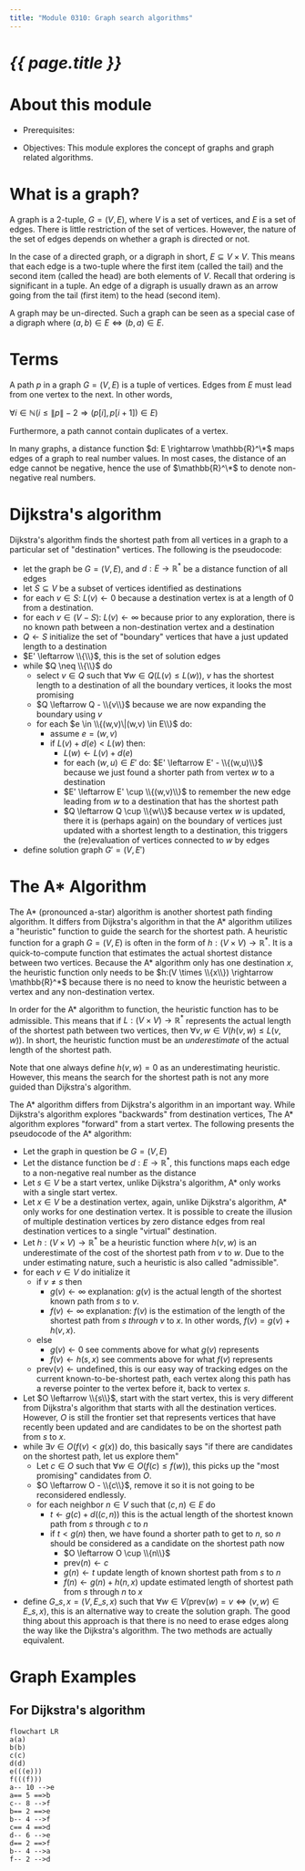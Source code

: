 ```yaml
---
title: "Module 0310: Graph search algorithms"
---
```


# _{{ page.title }}_

# About this module

-   Prerequisites:

-   Objectives: This module explores the concept of graphs and graph
    related algorithms.

# What is a graph?

A graph is a 2-tuple, $G=(V,E)$, where $V$ is a set of vertices, and $E$
is a set of edges. There is little restriction of the set of vertices.
However, the nature of the set of edges depends on whether a graph is
directed or not.

In the case of a directed graph, or a digraph in short,
$E\subseteq V \times V$. This means that each edge is a two-tuple where
the first item (called the tail) and the second item (called the head)
are both elements of $V$. Recall that ordering is significant in a
tuple. An edge of a digraph is usually drawn as an arrow going from the
tail (first item) to the head (second item).

A graph may be un-directed. Such a graph can be seen as a special case
of a digraph where $(a,b)\in E \Leftrightarrow (b,a) \in E$.

# Terms

A path $p$ in a graph $G=(V,E)$ is a tuple of vertices. Edges from $E$
must lead from one vertex to the next. In other words,

$\forall i \in \mathbb{N}(i \le \|p\|-2 \Rightarrow (p[i],p[i+1]) \in E)$

Furthermore, a path cannot contain duplicates of a vertex.

In many graphs, a distance function $d: E \rightarrow \mathbb{R}^\*$ maps
edges of a graph to real number values. In most cases, the distance of
an edge cannot be negative, hence the use of $\mathbb{R}^\*$ to denote
non-negative real numbers.

# Dijkstra's algorithm

Dijkstra's algorithm finds the shortest path from all vertices in a
graph to a particular set of "destination" vertices. The following is
the pseudocode:

-   let the graph be $G=(V,E)$, and $d:E \rightarrow \mathbb{R}^*$ be a
    distance function of all edges
-   let $S \subseteq V$ be a subset of vertices identified as
    destinations
-   for each $v \in S$: $L(v) \leftarrow 0$ because a destination vertex
    is at a length of 0 from a destination.
-   for each $v \in (V-S)$: $L(v) \leftarrow \infty$ because prior to
    any exploration, there is no known path between a non-destination
    vertex and a destination
-   $Q \leftarrow S$ initialize the set of "boundary" vertices that have
    a just updated length to a destination
-   $E' \leftarrow \\{\\}$, this is the set of solution edges
-   while $Q \neq \\{\\}$ do
    -   select $v \in Q$ such that $\forall w \in Q(L(v) \le L(w))$, $v$
        has the shortest length to a destination of all the boundary
        vertices, it looks the most promising
    -   $Q \leftarrow Q - \\{v\\}$ because we are now expanding the
        boundary using $v$
    -   for each $e \in \\{(w,v)\|(w,v) \in E\\}$ do:
        -   assume $e = (w,v)$
        -   if $L(v)+d(e) < L(w)$ then:
            -   $L(w) \leftarrow L(v)+d(e)$
            -   for each $(w,u) \in E'$ do:
                $E' \leftarrow E' - \\{(w,u)\\}$ because we just found a
                shorter path from vertex $w$ to a destination
            -   $E' \leftarrow E' \cup \\{(w,v)\\}$ to remember the new
                edge leading from $w$ to a destination that has the
                shortest path
            -   $Q \leftarrow Q \cup \\{w\\}$ because vertex $w$ is
                updated, there it is (perhaps again) on the boundary of
                vertices just updated with a shortest length to a
                destination, this triggers the (re)evaluation of
                vertices connected to $w$ by edges
-   define solution graph $G' = (V, E')$

# The A\* Algorithm

The A\* (pronounced a-star) algorithm is another shortest path finding
algorithm. It differs from Dijkstra's algorithm in that the A\*
algorithm utilizes a "heuristic" function to guide the search for the
shortest path. A heuristic function for a graph $G=(V,E)$ is often in
the form of $h:(V\times V)\rightarrow
  \mathbb{R}^*$. It is a quick-to-compute function that estimates the
actual shortest distance between two vertices. Because the A\* algorithm
only has one destination $x$, the heuristic function only needs to be
$h:(V \times \\{x\\}) \rightarrow \mathbb{R}^*$ because there is no need
to know the heuristic between a vertex and any non-destination vertex.

In order for the A\* algorithm to function, the heuristic function has
to be admissible. This means that if
$L:(V \times V)\rightarrow \mathbb{R}^*$ represents the actual length of
the shortest path between two vertices, then
$\forall v,w\in V(h(v,w) \leq L(v,w))$. In short, the heuristic function
must be an *underestimate* of the actual length of the shortest path.

Note that one always define $h(v,w)=0$ as an underestimating heuristic.
However, this means the search for the shortest path is not any more
guided than Dijkstra's algorithm.

The A\* algorithm differs from Dijkstra's algorithm in an important way.
While Dijkstra's algorithm explores "backwards" from destination
vertices, The A\* algorithm explores "forward" from a start vertex. The
following presents the pseudocode of the A\* algorithm:

-   Let the graph in question be $G=(V,E)$
-   Let the distance function be $d:E \rightarrow \mathbb{R}^*$, this
    functions maps each edge to a non-negative real number as the
    distance
-   Let $s \in V$ be a start vertex, unlike Dijkstra's algorithm, A\*
    only works with a single start vertex.
-   Let $x \in V$ be a destination vertex, again, unlike Dijkstra's
    algorithm, A\* only works for one destination vertex. It is possible
    to create the illusion of multiple destination vertices by zero
    distance edges from real destination vertices to a single "virtual"
    destination.
-   Let $h:(V \times V) \rightarrow \mathbb{R}^*$ be a heuristic
    function where $h(v,w)$ is an underestimate of the cost of the
    shortest path from $v$ to $w$. Due to the under estimating nature,
    such a heuristic is also called "admissible".
-   for each $v \in V$ do initialize it
    -   if $v \neq s$ then
        -   $g(v) \leftarrow \infty$ explanation: $g(v)$ is the actual
            length of the shortest known path from $s$ to $v$.
        -   $f(v) \leftarrow \infty$ explanation: $f(v)$ is the
            estimation of the length of the shortest path from $s$
            *through* $v$ to $x$. In other words, $f(v)=g(v)+h(v,x)$.
    -   else
        -   $g(v) \leftarrow 0$ see comments above for what $g(v)$
            represents
        -   $f(v) \leftarrow h(s,x)$ see comments above for what $f(v)$
            represents
    -   $\mathrm{prev}(v) \leftarrow \mathrm{undefined}$, this is our
        easy way of tracking edges on the current known-to-be-shortest
        path, each vertex along this path has a reverse pointer to the
        vertex before it, back to vertex $s$.
-   Let $O \leftarrow \\{s\\}$, start with the start vertex, this is very
    different from Dijkstra's algorithm that starts with all the
    destination vertices. However, $O$ is still the frontier set that
    represents vertices that have recently been updated and are
    candidates to be on the shortest path from $s$ to $x$.
-   while $\exists v \in O(f(v) < g(x))$ do, this basically says "if
    there are candidates on the shortest path, let us explore them"
    -   Let $c \in O$ such that $\forall w \in O(f(c) \le f(w))$, this
        picks up the "most promising" candidates from $O$.
    -   $O \leftarrow O - \\{c\\}$, remove it so it is not going to be
        reconsidered endlessly.
    -   for each neighbor $n \in V$ such that $(c, n) \in E$ do
        -   $t \leftarrow g(c)+d((c,n))$ this is the actual length of
            the shortest known path from $s$ through $c$ to $n$
        -   if $t < g(n)$ then, we have found a shorter path to get to
            $n$, so $n$ should be considered as a candidate on the
            shortest path now
            -   $O \leftarrow O \cup \\{n\\}$
            -   $\mathrm{prev}(n) \leftarrow c$
            -   $g(n) \leftarrow t$ update length of known shortest path
                from $s$ to $n$
            -   $f(n) \leftarrow g(n)+h(n,x)$ update estimated length of
                shortest path from $s$ through $n$ to $x$
-   define $G\_{s,x}=(V,E\_{s,x})$ such that
    $\forall w \in V(\mathrm{prev}(w)=v \Leftrightarrow (v,w) \in E\_{s,x})$,
    this is an alternative way to create the solution graph. The good
    thing about this approach is that there is no need to erase edges
    along the way like the Dijkstra's algorithm. The two methods are
    actually equivalent.

# Graph Examples

## For Dijkstra's algorithm
```mermaid
flowchart LR
a(a)
b(b)
c(c)
d(d)
e(((e)))
f(((f)))
a-- 10 -->e
a== 5 ==>b
c-- 8 -->f
b== 2 ==>e
b-- 4 -->f
c== 4 ==>d
d-- 6 -->e
d== 2 ==>f
b-- 4 -->a
f-- 2 -->d
```
